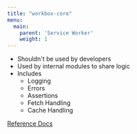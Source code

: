 ```yaml
---
title: "workbox-core"
menu:
  main:
    parent: 'Service Worker'
    weight: 1
---
```


- Shouldn't be used by developers
- Used by internal modules to share logic
- Includes
    - Logging
    - Errors
    - Assertions
    - Fetch Handling
    - Cache Handling

[Reference Docs](/reference-docs/latest/workbox-core/)
